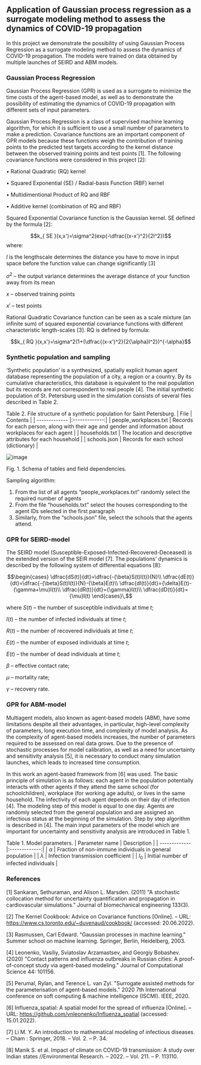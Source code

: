 ## Application of Gaussian process regression as a surrogate modeling method to assess the dynamics of COVID-19 propagation

In this project we demonstrate the possibility of using Gaussian Process Regression as a surrogate modeling method to assess the dynamics of COVID-19 propagation. The models were trained on data obtained by multiple launches of SEIRD and ABM models.

### Gaussian Process Regression

Gaussian Process Regression (GPR) is used as a surrogate to minimize the time costs of the agent-based model, as well as to demonstrate the possibility of estimating the dynamics of COVID-19 propagation with different sets of input parameters.

Gaussian Process Regression is a class of supervised machine learning algorithm, for which it is sufficient to use a small number of parameters to make a prediction. Covariance functions are an important component of GPR models because these functions weigh the contribution of training points to the predicted test targets according to the kernel distance between the observed training points and test points [1]. The following covariance functions were considered in this project [2]:

•	Rational Quadratic (RQ) kernel

•	Squared Exponential (SE) / Radial-basis Function (RBF) kernel 

•	Multidimentional Product of RQ and RBF

•	Additive kernel (combination of RQ and RBF)

Squared Exponential Covariance function is the Gaussian kernel. SE defined by the formula [2]:

$$k_{ SE }(x,x')=\sigma^2(exp(-\dfrac{(x-x')^2}{2l^2})$$
where:

$l$ is the lengthscale determines the distance you have to move in input space before the function value can change significantly [3]

$\sigma^2$ – the output variance determines the average distance of your function away from its mean

$x$ – observed training points

$x'$ – test points 

Rational Quadratic Covariance function can be seen as a scale mixture (an infinite sum) of squared exponential covariance functions with different characteristic length-scales [3]. RQ is defined by formula:

$$k_{ RQ }(x,x')=\sigma^2(1+(\dfrac{(x-x')^2}{2{\alpha}l^2})^{-\alpha}$$

### Synthetic population and sampling

‘Synthetic population’ is a synthesized, spatially explicit human agent database representing the population of a city, a region or a country. By its cumulative characteristics, this database is equivalent to the real population but its records are not correspondent to real people [4]. The initial synthetic population of St. Petersburg used in the simulation consists of several files described in Table 2.

Table 2. File structure of a synthetic population for Saint Petersburg.
| File        | Contents           |
| ------------- |:-------------:|
| people_workplaces.txt     | Records for each person, along with their age and gender and information about workplaces for each agent |
| households.txt      | The location and descriptive attributes for each household      |
| schools.json  | Records for each school (dictionary)      |

![image](https://user-images.githubusercontent.com/59513334/188823077-6b6e301a-92c2-4c0b-b366-263dea6416bd.png 'Fig. 1. Schema of tables and field dependencies.')

Fig. 1. Schema of tables and field dependencies.

Sampling algorithm:
1. From the list of all agents “people_workplaces.txt” randomly select the required number of agents
2. From the file “households.txt” select the houses corresponding to the agent IDs selected in the first paragraph
3. Similarly, from the “schools.json” file, select the schools that the agents attend.

### GPR for SEIRD-model

The SEIRD model (Susceptible-Exposed-Infected-Recovered-Deceased) is the extended version of the SEIR model [7]. The populations’ dynamics is described by the following system of differential equations [8]:

$$\begin{cases}
      \dfrac{dS(t)}{dt}=\dfrac{-{\beta}S(t)I(t)}{N}\\
      \dfrac{dE(t)}{dt}=\dfrac{-{\beta}S(t)I(t)}{N}-{\beta}E(t)\\
      \dfrac{dI(t)}{dt}={\delta}E(t)-(\gamma+\mu)I(t)\\
      \dfrac{dR(t)}{dt}={\gamma}I(t)\\
      \dfrac{dD(t)}{dt}={\mu}I(t)
    \end{cases}\,$$
    
where $S(t)$ – the number of susceptible individuals at time $t$;

$I(t)$ – the number of infected individuals at time $t$;

$R(t)$ – the number of recovered individuals at time $t$;

$E(t)$ – the number of exposed individuals at time $t$;

$E(t)$ – the number of dead individuals at time $t$;

$\beta$ – effective contact rate;

$\mu$ – mortality rate;

$γ$ – recovery rate.


### GPR for ABM-model

Multiagent models, also known as agent-based models (ABM), have some limitations despite all their advantages, in particular, high-level complexity of parameters, long execution time, and complexity of model analysis. As the complexity of agent-based models increases, the number of parameters required to be assessed on real data grows. Due to the presence of stochastic processes for model calibration, as well as a need for uncertainty and sensitivity analysis [5], it is necessary to conduct many simulation launches, which leads to increased time consumption.

In this work an agent-based framework from [6] was used. The basic principle of simulation is as follows: each agent in the population potentially interacts with other agents if they attend the same school (for schoolchildren), workplace (for working age adults), or lives in the same household. The infectivity of each agent depends on their day of infection [4]. The modeling step of this model is equal to one day. Agents are randomly selected from the general population and are assigned an infectious status at the beginning of the simulation. Step by step algorithm is described in [4].
The main input parameters of the model which are important for uncertainty and sensitivity analysis are introduced in Table 1.

Table 1. Model parameters.
| Parameter name        | Description           |
| ------------- |:-------------:|
| $\alpha$     | Fraction of non-immune individuals in general population |
| $\lambda$      | Infection transmission coefficient      |
| $I_0$  | Initial number of infected individuals      |

### References
[1] Sankaran, Sethuraman, and Alison L. Marsden. (2011) "A stochastic collocation method for uncertainty quantification and propagation in cardiovascular simulations." Journal of biomechanical engineering 133(3).

[2] The Kernel Cookbook: Advice on Covariance functions [Online]. – URL: https://www.cs.toronto.edu/~duvenaud/cookbook/ (accessed: 20.06.2022).

[3] Rasmussen, Carl Edward. "Gaussian processes in machine learning." Summer school on machine learning. Springer, Berlin, Heidelberg, 2003.

[4] Leonenko, Vasiliy, Sviatoslav Arzamastsev, and Georgiy Bobashev. (2020) "Contact patterns and influenza outbreaks in Russian cities: A proof-of-concept study via agent-based modeling." Journal of Computational Science 44: 101156.

[5] Perumal, Rylan, and Terence L. van Zyl. "Surrogate assisted methods for the parameterisation of agent-based models." 2020 7th International conference on soft computing & machine intelligence (ISCMI). IEEE, 2020.

[6] Influenza_spatial: A spatial model for the spread of influenza [Online]. – URL: https://github.com/vnleonenko/Influenza_spatial (accessed: 15.01.2022).

[7] Li M. Y. An introduction to mathematical modeling of infectious diseases. – Cham : Springer, 2018. – Vol. 2. – P. 34.

[8] Manik S. et al. Impact of climate on COVID-19 transmission: A study over Indian states //Environmental Research. – 2022. – Vol. 211. – P. 113110.


